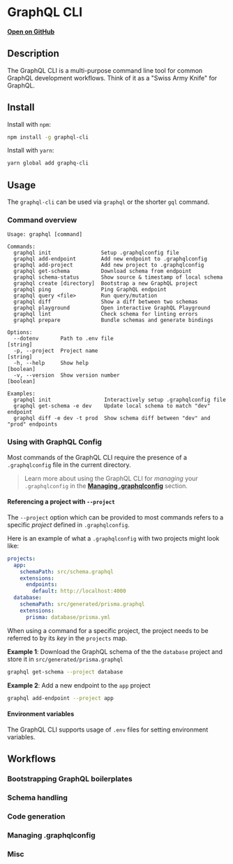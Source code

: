 # GraphQL CLI

[**Open on GitHub**](https://github.com/graphql-cli/graphql-cli)

## Description

The GraphQL CLI is a multi-purpose command line tool for common GraphQL development workflows. Think of it as a "Swiss Army Knife" for GraphQL.

## Install

Install with `npm`:

```bash
npm install -g graphql-cli
```

Install with `yarn`:

```bash
yarn global add graphq-cli
```

## Usage

The `graphql-cli` can be used via `graphql` or the shorter `gql` command.

### Command overview

```
Usage: graphql [command]

Commands:
  graphql init                Setup .graphqlconfig file
  graphql add-endpoint        Add new endpoint to .graphqlconfig
  graphql add-project         Add new project to .graphqlconfig
  graphql get-schema          Download schema from endpoint
  graphql schema-status       Show source & timestamp of local schema
  graphql create [directory]  Bootstrap a new GraphQL project
  graphql ping                Ping GraphQL endpoint
  graphql query <file>        Run query/mutation
  graphql diff                Show a diff between two schemas
  graphql playground          Open interactive GraphQL Playground
  graphql lint                Check schema for linting errors
  graphql prepare             Bundle schemas and generate bindings

Options:
  --dotenv       Path to .env file                                      [string]
  -p, --project  Project name                                           [string]
  -h, --help     Show help                                             [boolean]
  -v, --version  Show version number                                   [boolean]

Examples:
  graphql init                 Interactively setup .graphqlconfig file
  graphql get-schema -e dev    Update local schema to match "dev" endpoint
  graphql diff -e dev -t prod  Show schema diff between "dev" and "prod" endpoints
```

### Using with GraphQL Config

Most commands of the GraphQL CLI require the presence of a `.graphqlconfig` file in the current directory.

> Learn more about using the GraphQL CLI for _managing_ your `.graphqlconfig` in the [**Managing .graphqlconfig**](#managing-graphqlconfig) section.

#### Referencing a project with `--project`

The `--project` option which can be provided to most commands refers to a specific _project_ defined in `.graphqlconfig`.

Here is an example of what a `.graphqlconfig` with two projects might look like:

```yaml
projects:
  app:
    schemaPath: src/schema.graphql
    extensions:
      endpoints:
        default: http://localhost:4000
  database:
    schemaPath: src/generated/prisma.graphql
    extensions:
      prisma: database/prisma.yml
```

When using a command for a specific project, the project needs to be referred to by its _key_ in the `projects` map.

**Example 1**: Download the GraphQL schema of the the `database` project and store it in `src/generated/prisma.graphql`

```bash
graphql get-schema --project database
```

**Example 2**: Add a new endpoint to the `app` project

```bash
graphql add-endpoint --project app
```

#### Environment variables

The GraphQL CLI supports usage of `.env` files for setting environment variables.

## Workflows

### Bootstrapping GraphQL boilerplates

### Schema handling

### Code generation

### Managing .graphqlconfig

### Misc
